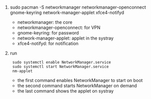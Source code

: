 1. sudo pacman -S networkmanager networkmanager-openconnect gnome-keyring network-manager-applet xfce4-notifyd

    * networkmanager: the core
    * networkmanager-openconnect: for VPN
    * gnome-keyring: for password
    * network-manager-applet: applet in the systray
    * xfce4-notifyd: for notification

2. run

        sudo systemctl enable NetworkManager.service
        sudo systemctl start NetworkManager.service
        nm-applet

    * the first command enables NetworkManager to start on boot
    * the second command starts NetworkManager on demand
    * the last command shows the applet on systray
